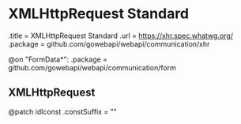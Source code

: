 # XMLHttpRequest Standard

.title = XMLHttpRequest Standard
.url = <https://xhr.spec.whatwg.org/>
.package = github.com/gowebapi/webapi/communication/xhr

@on "FormData*": .package = github.com/gowebapi/webapi/communication/form

## XMLHttpRequest

@patch idlconst
.constSuffix = ""
